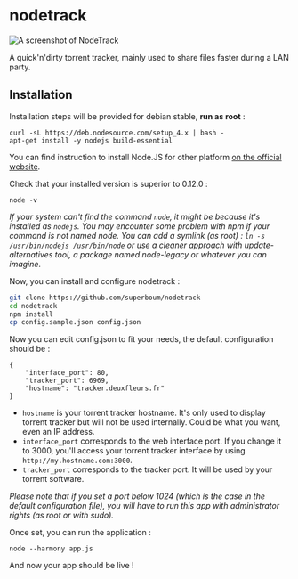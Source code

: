 nodetrack
=========

![A screenshot of NodeTrack](http://dufour.tk/~quentin/img/nodetrack.png)

A quick'n'dirty torrent tracker, mainly used to share files faster during a LAN party.

Installation
-------------

Installation steps will be provided for debian stable, **run as root** :

```
curl -sL https://deb.nodesource.com/setup_4.x | bash -
apt-get install -y nodejs build-essential
```

You can find instruction to install Node.JS for other platform [on the official website](https://nodejs.org/en/download/package-manager).

Check that your installed version is superior to 0.12.0 :

```
node -v
```

*If your system can't find the command `node`, it might be because it's installed as `nodejs`. You may encounter some problem with npm if your command is not named node. You can add a symlink (as root) : `ln -s /usr/bin/nodejs /usr/bin/node` or use a cleaner approach with update-alternatives tool, a package named node-legacy or whatever you can imagine*.

Now, you can install and configure nodetrack :

```bash
git clone https://github.com/superboum/nodetrack
cd nodetrack
npm install
cp config.sample.json config.json
```

Now you can edit config.json to fit your needs, the default configuration should be :

```
{
    "interface_port": 80,
    "tracker_port": 6969,
    "hostname": "tracker.deuxfleurs.fr"
}
```

 * `hostname` is your torrent tracker hostname. It's only used to display torrent tracker but will not be used internally. Could be what you want, even an IP address.
 * `interface_port` corresponds to the web interface port. If you change it to 3000, you'll access your torrent tracker interface by using `http://my.hostname.com:3000`.
 * `tracker_port` corresponds to the tracker port. It will be used by your torrent software.

*Please note that if you set a port below 1024 (which is the case in the default configuration file), you will have to run this app with administrator rights (as root or with sudo).*

Once set, you can run the application :

```
node --harmony app.js
```

And now your app should be live !
